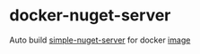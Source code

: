 # docker-nuget-server
Auto build [simple-nuget-server](https://github.com/Daniel15/simple-nuget-server) for docker [image](https://hub.docker.com/r/idoop/simple-nuget-server/)
